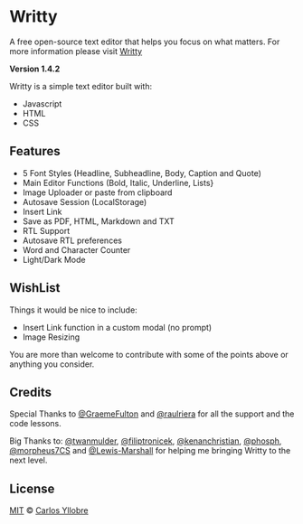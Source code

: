 # Writty
A free open-source text editor that helps you focus on what matters.
For more information please visit [Writty](https://writtyapp.com/)

**Version 1.4.2**

Writty is a simple text editor built with:

* Javascript
* HTML
* CSS

## Features

* 5 Font Styles (Headline, Subheadline, Body, Caption and Quote)
* Main Editor Functions (Bold, Italic, Underline, Lists}
* Image Uploader or paste from clipboard
* Autosave Session (LocalStorage)
* Insert Link
* Save as PDF, HTML, Markdown and TXT
* RTL Support
* Autosave RTL preferences
* Word and Character Counter 
* Light/Dark Mode

## WishList
Things it would be nice to include:

* Insert Link function in a custom modal (no prompt)
* Image Resizing

You are more than welcome to contribute with some of the points above or anything you consider.

## Credits

Special Thanks to [@GraemeFulton](https://github.com/GraemeFulton) and [@raulriera](https://github.com/raulriera) for all the support and the code lessons. 

Big Thanks to:
[@twanmulder](https://github.com/twanmulder), [@filiptronicek](https://github.com/filiptronicek), [@kenanchristian](https://github.com/kenanchristian), [@phosph](https://github.com/phosph), [@morpheus7CS](https://github.com/morpheus7CS) and [@Lewis-Marshall](https://github.com/Lewis-Marshall) for helping me bringing Writty to the next level.

## License
[MIT](https://opensource.org/licenses/MIT) © [Carlos Yllobre](https://iamcharlie.design/)
